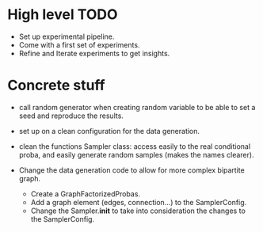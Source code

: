 
# High level TODO
- Set up experimental pipeline.
- Come with a first set of experiments.
- Refine and Iterate experiments to get insights.

# Concrete stuff
- call random generator when creating random variable to be able to set a seed and reproduce the results.
- set up on a clean configuration for the data generation.
- clean the functions Sampler class: access easily to the real conditional proba, and easily generate random samples (makes the names clearer).


- Change the data generation code to allow for more complex bipartite graph.
    - Create a GraphFactorizedProbas.
    - Add a graph element (edges, connection...) to the SamplerConfig.
    - Change the Sampler.__init__ to take into consideration the changes to the SamplerConfig.
